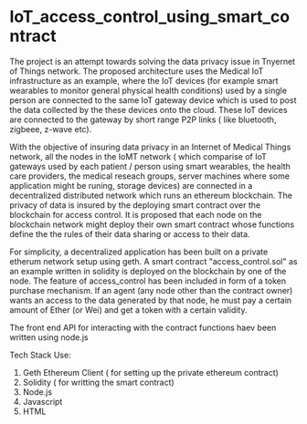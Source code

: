 # IoT_access_control_using_smart_contract

The project is an attempt towards solving the data privacy issue in Tnyernet of Things network. The proposed architecture uses the Medical IoT infrastructure as an example, where the IoT devices (for example smart wearables to monitor general physical health conditions) used by a single person are connected to the same IoT gateway device which is used to post the data collected by the these devices onto the cloud. These IoT devices are connected to the gateway by short range P2P links ( like bluetooth, zigbeee, z-wave etc).

With the objective of insuring data privacy in an Internet of Medical Things network, all the nodes in the IoMT network ( which comparise of IoT gateways used by each patient / person using smart wearables, the health care providers, the medical reseach groups, server machines where some application might be runing, storage devices) are connected in a decentralized distributed network which runs an ethereum blockchain. The privacy of data is insured by the deploying smart contract over the blockchain for access control. It is proposed that each node on the blockchain network might deploy their own smart contract whose functions define the the rules of their data sharing or access to their data.

For simplicity, a decentralized application has been built on a private etherum network setup using geth. A smart contract "access_control.sol" as an example written in solidity is  deployed on the blockchain by one of the node. The feature of access_control has been included in form of a token purchase mechanism. If an agent (any node other than the contract owner) wants an access to the data generated by that node, he must pay a certain amount of Ether (or Wei) and get a token with a certain validity. 

The front end API for interacting with the contract functions haev been written using node.js

Tech Stack Use:
1) Geth Ethereum Client ( for setting up the private ethereum contract)
2) Solidity ( for writting the smart contract)
3) Node.js
4) Javascript
5) HTML
